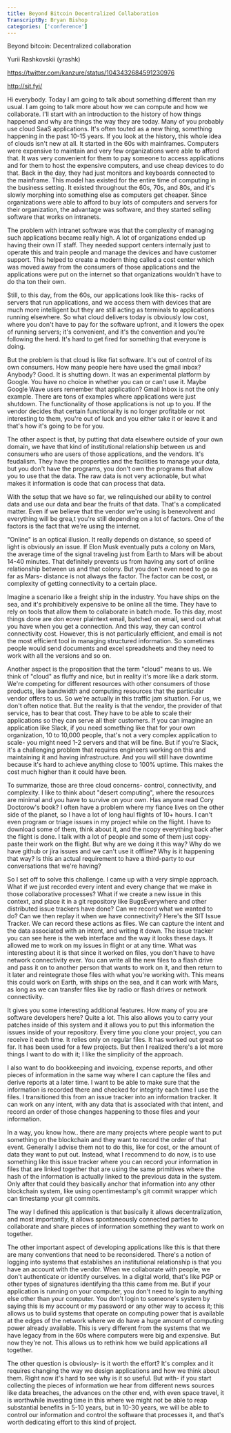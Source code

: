 ```yaml
---
title: Beyond Bitcoin Decentralized Collaboration
TranscriptBy: Bryan Bishop
categories: ['conference']
---
```


Beyond bitcoin: Decentralized collaboration

Yurii Rashkovskii (yrashk)

<https://twitter.com/kanzure/status/1043432684591230976>

<http://sit.fyi/>

Hi everybody. Today I am going to talk about something different than my usual. I am going to talk more about how we can compute and how we collaborate. I'll start with an introduction to the history of how things happened and why are things the way they are today. Many of you probably use cloud SaaS applications. It's often touted as a new thing, something happening in the past 10-15 years. If you look at the history, this whole idea of clouds isn't new at all. It started in the 60s with mainframes. Computers were expensive to maintain and very few organizations were able to afford that. It was very convenient for them to pay someone to access applications and for them to host the expensive computers, and use cheap devices to do that. Back in the day, they had just monitors and keyboards connected to the mainframe. This model has existed for the entire time of computing in the business setting. It existed throughout the 60s, 70s, and 80s, and it's slowly morphing into something else as computers get cheaper. Since organizations were able to afford to buy lots of computers and servers for their organization, the advantage was software, and they started selling software that works on intranets.

The problem with intranet software was that the complexity of managing such applications became really high. A lot of organizations ended up having their own IT staff. They needed support centers internally just to operate this and train people and manage the devices and have customer support. This helped to create a modern thing called a cost center which was moved away from the consumers of those applications and the applications were put on the internet so that organizations wouldn't have to do tha ton their own.

Still, to this day, from the 60s, our applications look like this- racks of servers that run applications, and we access them with devices that are much more intelligent but they are still acting as terminals to applications running elsewhere. So what cloud delivers today is obviously low cost, where you don't have to pay for the software upfront, and it lowers the opex of running servers; it's convenient, and it's the convention and you're following the herd. It's hard to get fired for something that everyone is doing.

But the problem is that cloud is like fiat software. It's out of control of its own consumers. How many people here have used the gmail inbox? Anybody? Good. It is shutting down. It was an experimental platform by Google. You have no choice in whether you can or can't use it. Maybe Google Wave users remember that application? Gmail Inbox is not the only example. There are tons of examples where applications were just shutdown. The functionality of those applications is not up to you. If the vendor decides that certain functionality is no longer profitable or not interesting to them, you're out of luck and you either take it or leave it and that's how it's going to be for you.

The other aspect is that, by putting that data elsewhere outside of your own domain, we have that kind of institutional relationship between us and consumers who are users of those applications, and the vendors. It's feudalism. They have the properties and the facilities to manage your data, but you don't have the programs, you don't own the programs that allow you to use that the data. The raw data is not very actionable, but what makes it information is code that can process that data.

With the setup that we have so far, we relinquished our ability to control data and use our data and bear the fruits of that data. That's a complicated matter. Even if we believe that the vendor we're using is benevolvent and everything will be grea,t you're still depending on a lot of factors. One of the factors is the fact that we're using the internet.

"Online" is an optical illusion. It really depends on distance, so speed of light is obviously an issue. If Elon Musk eventually puts a colony on Mars, the average time of the signal traveling just from Earth to Mars will be about 14-40 minutes. That definitely prevents us from having any sort of online relationship between us and that colony. But you don't even need to go as far as Mars- distance is not always the factor. The factor can be cost, or complexity of getting connectivity to a certain place.

Imagine a scenario like a freight ship in the industry. You have ships on the sea, and it's prohibitively expensive to be online all the time. They have to rely on tools that allow them to collaborate in batch mode. To this day, most things done are don eover plaintext email, batched on email, send out what you have when you get a connection. And this way, they can control connectivity cost. However, this is not particularly efficient, and email is not the most efficient tool in managing structured information. So sometimes people would send documents and excel spreadsheets and they need to work with all the versions and so on.

Another aspect is the proposition that the term "cloud" means to us. We think of "cloud" as fluffy and nice, but in reality it's more like a dark storm. We're competing for different resources with other consumers of those products, like bandwidth and computing resources that the particular vendor offers to us. So we're actually in this traffic jam situation. For us, we don't often notice that. But the reality is that the vendor, the provider of that service, has to bear that cost. They have to be able to scale their applications so they can serve all their customers. If you can imagine an application like Slack, if you need something like that for your own organization, 10 to 10,000 people, that's not a very complex application to scale- you might need 1-2 servers and that will be fine. But if you're Slack, it's a challenging problem that requires engineers working on this and maintaining it and having infrastructure. And you will still have downtime because it's hard to achieve anything close to 100% uptime. This makes the cost much higher than it could have been.

To summarize, those are three cloud concerns- control, connectivity, and complexity.  I like to think about "desert computing", where the resources are minimal and you have to survive on your own. Has anyone read Cory Doctorow's book? I often have a problem where my fiance lives on the other side of the planet, so I have a lot of long haul flights of 10+ hours. I can't even program or triage issues in my project while on the flight. I have to download some of them, think about it, and the ncopy everything back after the flight is done. I talk with a lot of people and some of them just copy-paste their work on the flight. But why are we doing it this way? Why do we have github or jira issues and we can't use it offline? Why is it happening that way? Is this an actual requirement to have a third-party to our conversations that we're having?

So I set off to solve this challenge. I came up with a very simple approach. What if we just recorded every intent and every change that we make in those collaborative processes? What if we create a new issue in this context, and place it in a git repository like BugsEverywhere and other distributed issue trackers have done? Can we record what we wanted to do? Can we then replay it when we have connectivity?  Here's the SIT Issue Tracker. We can record these actions as files. We can capture the intent and the data associated with an intent, and writing it down. The issue tracker you can see here is the web interface and the way it looks these days. It allowed me to work on my issues in flight or at any time. What was interesting about it is that since it worked on files, you don't have to have network connectivity ever. You can write all the new files to a flash drive and pass it on to another person that wants to work on it, and then return to it later and reintegrate those files with what you're working with. This means this could work on Earth, with ships on the sea, and it can work with Mars, as long as we can transfer files like by radio or flash drives or network connectivity.

It gives you some interesting additional features. How many of you are software developers here? Quite a lot. This also allows you to carry your patches inside of this system and it allows you to put this information the issues inside of your repository. Every time you clone your project, you can receive it each time. It relies only on regular files. It has worked out great so far. It has been used for a few projects. But then I realized there's a lot more things I want to do with it; I like the simplicity of the approach.

I also want to do bookkeeping and invoicing, expense reports, and other pieces of information in the same way where I can capture the files and derive reports at a later time. I want to be able to make sure that the information is recorded there and checked for integrity each time I use the files. I transitioned this from an issue tracker into an information tracker. It can work on any intent, with any data that is associated with that intent, and record an order of those changes happening to those files and your information.

In a way, you know how.. there are many projects where people want to put something on the blockchain and they want to record the order of that event. Generally I advise them not to do this, like for cost, or the amount of data they want to put out. Instead, what I recommend to do now, is to use something like this issue tracker where you can record your information in files that are linked together that are using the same primitives where the hash of the information is actually linked to the previous data in the system. Only after that could they basically anchor that information into any other blockchain system, like using opentimestamp's git commit wrapper which can timestamp your git commits.

The way I defined this application is that basically it allows decentralization, and most importantly, it allows spontaneously connected parties to collaborate and share pieces of information something they want to work on together.

The other important aspect of developing applications like this is that there are many conventions that need to be reconsidered. There's a notion of logging into systems that establishes an institutional relationship is that you have an account with the vendor. When we collaborate with people, we don't authenticate or identify ourselves. In a digital world, that's like PGP or other types of signatures identifying tha tthis came from me. But if your application is running on your computer, you don't need to login to anything else other than your computer. You don't login to someone's system by saying this is my account or my password or any other way to access it; this allows us to build systems that operate on computing power that is available at the edges of the network where we do have a huge amount of computing power already available. This is very different from the systems that we have legacy from in the 60s where computers were big and expensive. But now they're not. This allows us to rethink how we build applications all together.

The other question is obviously- is it worth the effort? It's complex and it requires changing the way we design applications and how we think about them. Right now it's hard to see why is it so useful. But with- if you start collecting the pieces of information we hear from different news sources like data breaches, the advances on the other end, with even space travel, it is worthwhile investing time in this where we might not be able to reap substantial benefits in 5-10 years, but in 10-30 years, we will be able to control our information and control the software that processes it, and that's worth dedicating effort to this kind of project.


